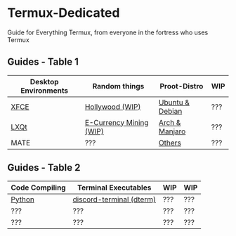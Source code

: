 # Termux-Dedicated
Guide for Everything Termux, from everyone in the fortress who uses Termux

## Guides - Table 1
|Desktop Environments|Random things|Proot-Distro|WIP|
|-----------------|------|---|---|
|[XFCE](/guides/xfce/xfcetypes.md)|[Hollywood (WIP)]()|[Ubuntu & Debian]()|???|
|[LXQt]()|[E-Currency Mining (WIP)]()|[Arch & Manjaro]()|???|
|MATE|???|[Others]()|???|

## Guides - Table 2
|Code Compiling|Terminal Executables|WIP|WIP|
|-----------------|------|---|---|
|[Python]()|[discord-terminal (dterm)]()|???|???|
|???|???|???|???|
|???      |???|???|???|
